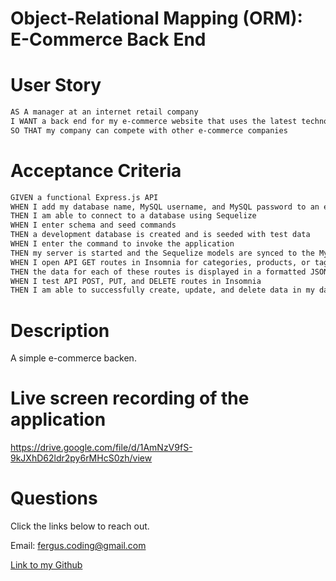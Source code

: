 # Object-Relational Mapping (ORM): E-Commerce Back End

# User Story

```md
AS A manager at an internet retail company
I WANT a back end for my e-commerce website that uses the latest technologies
SO THAT my company can compete with other e-commerce companies
```

# Acceptance Criteria

```md
GIVEN a functional Express.js API
WHEN I add my database name, MySQL username, and MySQL password to an environment variable file
THEN I am able to connect to a database using Sequelize
WHEN I enter schema and seed commands
THEN a development database is created and is seeded with test data
WHEN I enter the command to invoke the application
THEN my server is started and the Sequelize models are synced to the MySQL database
WHEN I open API GET routes in Insomnia for categories, products, or tags
THEN the data for each of these routes is displayed in a formatted JSON
WHEN I test API POST, PUT, and DELETE routes in Insomnia
THEN I am able to successfully create, update, and delete data in my database
```

# Description

A simple e-commerce backen.

# Live screen recording of the application

https://drive.google.com/file/d/1AmNzV9fS-9kJXhD62ldr2py6rMHcS0zh/view

# Questions

Click the links below to reach out.

Email: <a href="mailto:fergus.coding@gmail.com">fergus.coding@gmail.com</a>

[Link to my Github](https://github.com/Fergus-Codes)

